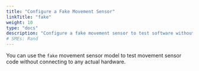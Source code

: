 ```yaml
---
title: "Configure a Fake Movement Sensor"
linkTitle: "fake"
weight: 10
type: "docs"
description: "Configure a fake movement sensor to test software without any hardware."
# SMEs: Rand
---
```


You can use the `fake` movement sensor model to test movement sensor code without connecting to any actual hardware.

